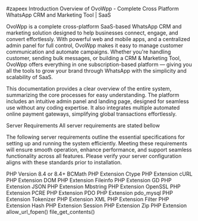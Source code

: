 #zapeex
Introduction
Overview of OvoWpp - Complete Cross Platform WhatsApp CRM and Marketing Tool | SaaS

OvoWpp is a complete cross-platform SaaS-based WhatsApp CRM and marketing solution designed to help businesses connect, engage, and convert effortlessly. With powerful web and mobile apps, and a centralized admin panel for full control, OvoWpp makes it easy to manage customer communication and automate campaigns. Whether you're handling customer, sending bulk messages, or building a CRM & Marketing Tool, OvoWpp offers everything in one subscription-based platform — giving you all the tools to grow your brand through WhatsApp with the simplicity and scalability of SaaS.

This documentation provides a clear overview of the entire system, summarizing the core processes for easy understanding. The platform includes an intuitive admin panel and landing page, designed for seamless use without any coding expertise. It also integrates multiple automated online payment gateways, simplifying global transactions effortlessly.

Server Requirements
All server requirements are stated bellow

The following server requirements outline the essential specifications for setting up and running the system efficiently. Meeting these requirements will ensure smooth operation, enhance performance, and support seamless functionality across all features. Please verify your server configuration aligns with these standards prior to installation.


PHP Version 8.4 or 8.4+
BCMath PHP Extension
Ctype PHP Extension
cURL PHP Extension
DOM PHP Extension
Fileinfo PHP Extension
GD PHP Extension
JSON PHP Extension
Mbstring PHP Extension
OpenSSL PHP Extension
PCRE PHP Extension
PDO PHP Extension
pdo_mysql PHP Extension
Tokenizer PHP Extension
XML PHP Extension
Filter PHP Extension
Hash PHP Extension
Session PHP Extension
Zip PHP Extension
allow_url_fopen()
file_get_contents()

